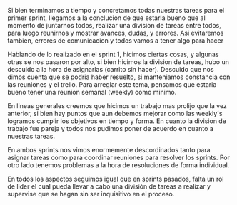 <!------------------------ SPRINT 1 ------------------------->
Si bien terminamos a tiempo y concretamos todas nuestras tareas para el primer sprint, llegamos a la conclucion de que estaria bueno que al momento de juntarnos todos, realizar una division de tareas entre todos, para luego reunirnos y mostrar avances, dudas, y errores. Asi evitaremos tambien, errores de comunicacion y todos vamos a tener algo para hacer


<!------------------------ SPRINT 2 ------------------------->
Hablando de lo realizado en el sprint 1, hicimos ciertas cosas, y algunas otras se nos pasaron por alto, si bien hicimos la division de tareas, hubo un descuido a la hora de asignarlas (carrito sin hacer). Descuido que nos dimos cuenta que se podria haber resuelto, si manteniamos constancia con las reuniones y el trello. Para arreglar este tema, pensamos que estaria bueno tener una reunion semanal (weekly) como minimo.


<!------------------------ SPRINT 3 ------------------------->
En lineas generales creemos que hicimos un trabajo mas prolijo que la vez anterior, si bien hay puntos que aun debemos mejorar como las weekly´s logramos cumplir los objetivos en tiempo y forma. En cuanto la division de trabajo fue pareja y todos nos pudimos poner de acuerdo en cuanto a nuestras tareas.

<!------------------------ SPRINT 4 y 5 ------------------------->
En ambos sprints nos vimos enormemente descordinados tanto para asignar tareas como para coordinar reuniones para resolver los sprints. Por otro lado tenemos problemas a la hora de resoluciones de forma individual.

<!------------------------ SPRINT 6 ------------------------->
En todos los aspectos seguimos igual que en sprints pasados, falta un rol de lider el cual pueda llevar a cabo una división de tareas a realizar y supervise que se hagan sin ser inquisitivo en el proceso.
